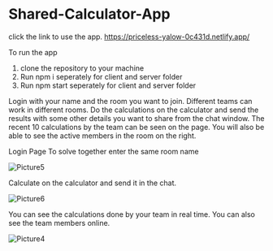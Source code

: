# Shared-Calculator-App
click the link to use the app.
https://priceless-yalow-0c431d.netlify.app/

To run the app
1. clone the repository to your machine
2. Run npm i seperately for client and server folder
3. Run npm start seperately for client and server folder

Login with your name and the room you want to join. Different teams can work in different rooms. 
Do the calculations on the calculator and send the results with some other details you want to share from the chat window.
The recent 10 calculations by the team can be seen on the page. You will also be able to see the active members in the room on the right.

Login Page
To solve together enter the same room name

![Picture5](https://user-images.githubusercontent.com/59544276/109368105-f907cc80-7865-11eb-8cee-0c6b1a1b2227.png)

Calculate on the calculator and send it in the chat. 

![Picture6](https://user-images.githubusercontent.com/59544276/109368128-1046ba00-7866-11eb-80b4-23b1b29d3009.png)

You can see the calculations done by your team in real time. You can also see the team members online.

![Picture4](https://user-images.githubusercontent.com/59544276/109368167-340a0000-7866-11eb-8bf0-f23e4e36175c.png)



